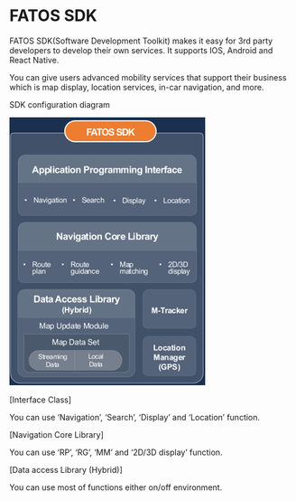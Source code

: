 # FATOS SDK

FATOS SDK\(Software Development Toolkit\) makes it easy for 3rd party developers to develop their own services. It supports IOS, Android and React Native.

You can give users advanced mobility services that support their business which is map display, location services, in-car navigation, and more.

SDK configuration diagram

![](../.gitbook/assets/2.png)

\[Interface Class\]

You can use ‘Navigation’, ‘Search’, ‘Display’ and ‘Location’ function.



\[Navigation Core Library\]

You can use ‘RP’, ‘RG’, ‘MM’ and ‘2D/3D display’ function.



\[Data access Library \(Hybrid\)\]

You can use most of functions either on/off environment.

